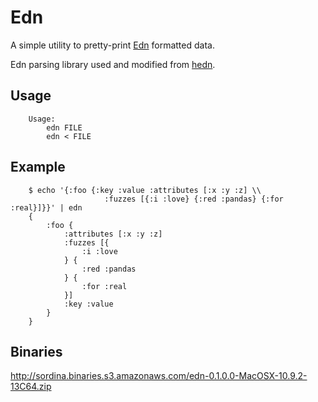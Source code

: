 
# Edn

A simple utility to pretty-print [Edn](https://github.com/edn-format/edn) formatted data.

Edn parsing library used and modified from [hedn](https://bitbucket.org/dpwiz/hedn).

## Usage

		Usage:
			edn FILE
			edn < FILE

## Example

		$ echo '{:foo {:key :value :attributes [:x :y :z] \\ 
						 :fuzzes [{:i :love} {:red :pandas} {:for :real}]}}' | edn
		{
			:foo {
				:attributes [:x :y :z]
				:fuzzes [{
					:i :love
				} {
					:red :pandas
				} {
					:for :real
				}]
				:key :value
			}
		}

## Binaries

<http://sordina.binaries.s3.amazonaws.com/edn-0.1.0.0-MacOSX-10.9.2-13C64.zip>
